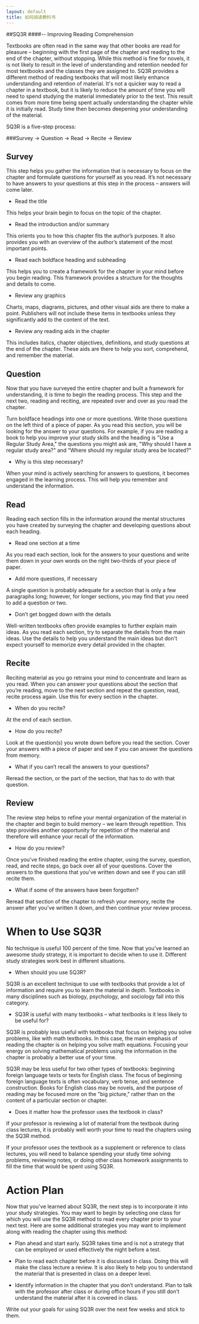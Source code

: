 ```yaml
---
layout: default
title: 如何阅读教科书
---
```

##SQ3R
####-- Improving Reading Comprehension

Textbooks are often read in the same way that other books are read for pleasure – beginning with the first page of the chapter and reading to the end of the chapter, without stopping. While this method is fine for novels, it is not likely to result in the level of understanding and retention needed for most textbooks and the classes they are assigned to. SQ3R provides a different method of reading textbooks that will most likely enhance understanding and retention of material. It's not a quicker way to read a chapter in a textbook, but it is likely to reduce the amount of time you will need to spend studying the material immediately prior to the test. This result comes from more time being spent actually understanding the chapter while it is initially read. Study time then becomes deepening your understanding of the material.

SQ3R is a five-step process:

###Survey -> Question -> Read -> Recite  -> Review

Survey
-----
This step helps you gather the information that is necessary to focus on the chapter and formulate questions for yourself as you read. It’s not necessary to have answers to your questions at this step in the process – answers will come later.

+ Read the title

This helps your brain begin to focus on the topic of the chapter.

+ Read the introduction and/or summary

This orients you to how this chapter fits the author’s purposes. It also provides you with an overview of the author’s statement of the most important points.

+ Read each boldface heading and subheading

This helps you to create a framework for the chapter in your mind before you begin reading. This framework provides a structure for the thoughts and details to come.

+ Review any graphics

Charts, maps, diagrams, pictures, and other visual aids are there to make a point. Publishers will not include these items in textbooks unless they significantly add to the content of the text.

+ Review any reading aids in the chapter

This includes italics, chapter objectives, definitions, and study questions at the end of the chapter. These aids are there to help you sort, comprehend, and remember the material.

Question
-----
Now that you have surveyed the entire chapter and built a framework for understanding, it is time to begin the reading process. This step and the next two, reading and reciting, are repeated over and over as you read the chapter.

Turn boldface headings into one or more questions. Write those questions on the left third of a piece of paper.
As you read this section, you will be looking for the answer to your questions. For example, if you are reading a book to help you improve your study skills and the heading is "Use a Regular Study Area," the questions you might ask are, "Why should I have a regular study area?" and "Where should my regular study area be located?" 

+ Why is this step necessary?

When your mind is actively searching for answers to questions, it becomes engaged in the learning process. This will help you remember and understand the information.

Read
-----
Reading each section fills in the information around the mental structures you have created by surveying the chapter and developing questions about each heading.

+ Read one section at a time

As you read each section, look for the answers to your questions and write them down in your own words on the right two-thirds of your piece of paper.

+ Add more questions, if necessary

A single question is probably adequate for a section that is only a few paragraphs long; however, for longer sections, you may find that you need to add a question or two.

+ Don’t get bogged down with the details

Well-written textbooks often provide examples to further explain main ideas. As you read each section, try to separate the details from the main ideas. Use the details to help you understand the main ideas but don't expect yourself to memorize every detail provided in the chapter.

Recite 
-----
Reciting material as you go retrains your mind to concentrate and learn as you read. When you can answer your questions about the section that you’re reading, move to the next section and repeat the question, read, recite process again. Use this for every section in the chapter.

+ When do you recite?

At the end of each section.

+ How do you recite?

Look at the question(s) you wrote down before you read the section. Cover your answers with a piece of paper and see if you can answer the questions from memory.

+ What if you can’t recall the answers to your questions?

Reread the section, or the part of the section, that has to do with that question.

Review
-----
The review step helps to refine your mental organization of the material in the chapter and begin to build memory – we learn through repetition. This step provides another opportunity for repetition of the material and therefore will enhance your recall of the information.

+ How do you review?

Once you've finished reading the entire chapter, using the survey, question, read, and recite steps, go back over all of your questions. Cover the answers to the questions that you’ve written down and see if you can still recite them.

+ What if some of the answers have been forgotten?

Reread that section of the chapter to refresh your memory, recite the answer after you've written it down, and then continue your review process.

When to Use SQ3R
=====

No technique is useful 100 percent of the time. Now that you’ve learned an awesome study strategy, it is important to decide when to use it. Different study strategies work best in different situations.

+ When should you use SQ3R?

SQ3R is an excellent technique to use with textbooks that provide a lot of information and require you to learn the material in depth. Textbooks in many disciplines such as biology, psychology, and sociology fall into this category.

+ SQ3R is useful with many textbooks – what textbooks is it less likely to be useful for?

SQ3R is probably less useful with textbooks that focus on helping you solve problems, like with math textbooks. In this case, the main emphasis of reading the chapter is on helping you solve math equations. Focusing your energy on solving mathematical problems using the information in the chapter is probably a better use of your time.

SQ3R may be less useful for two other types of textbooks: beginning foreign language texts or texts for English class. The focus of beginning foreign language texts is often vocabulary, verb tense, and sentence construction. Books for English class may be novels, and the purpose of reading may be focused more on the "big picture," rather than on the content of a particular section or chapter.

+ Does it matter how the professor uses the textbook in class?

If your professor is reviewing a lot of material from the textbook during class lectures, it is probably well worth your time to read the chapters using the SQ3R method.

If your professor uses the textbook as a supplement or reference to class lectures, you will need to balance spending your study time solving problems, reviewing notes, or doing other class homework assignments to fill the time that would be spent using SQ3R.

Action Plan
=====
Now that you've learned about SQ3R, the next step is to incorporate it into your study strategies. You may want to begin by selecting one class for which you will use the SQ3R method to read every chapter prior to your next test. Here are some additional strategies you may want to implement along with reading the chapter using this method:

- Plan ahead and start early. SQ3R takes time and is not a strategy that can be employed or used effectively the night before a test.

- Plan to read each chapter before it is discussed in class. Doing this will make the class lecture a review. It is also likely to help you to understand the material that is presented in class on a deeper level.

- Identify information in the chapter that you don’t understand. Plan to talk with the professor after class or during office hours if you still don’t understand the material after it is covered in class.

Write out your goals for using SQ3R over the next few weeks and stick to them.

